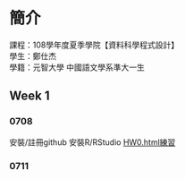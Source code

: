 ﻿# 簡介  
 課程：108學年度夏季學院【資料科學程式設計】  
 學生：鄭仕杰  
 學籍：元智大學 中國語文學系準大一生

## Week 1
 
### 0708
 安裝/註冊github
 安裝R/RStudio
 [HW0.html練習](https://github.com/Jack112589/Jack-Zheng/blob/master/HW0.html)
 
### 0711


